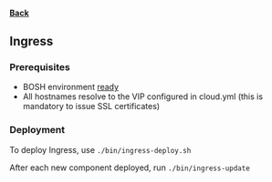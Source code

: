 #### [Back](../README.md)

## Ingress

### Prerequisites

- BOSH environment [ready](bosh.md)
- All hostnames resolve to the VIP configured in cloud.yml (this is mandatory to issue SSL certificates)

### Deployment

To deploy Ingress, use `./bin/ingress-deploy.sh`

After each new component deployed, run `./bin/ingress-update`
